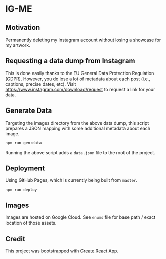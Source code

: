 # IG-ME

## Motivation

Permanently deleting my Instagram account without losing a showcase for my artwork.

## Requesting a data dump from Instagram

This is done easily thanks to the EU General Data Protection Regulation (GDPR). However, you do lose a lot of metadata about each post (i.e., captions, precise dates, etc). Visit https://www.instagram.com/download/request to request a link for your data.

## Generate Data

Targeting the images directory from the above data dump, this script prepares a JSON mapping with some additional metadata about each image.

```
npm run gen:data
```

Running the above script adds a `data.json` file to the root of the project.

## Deployment

Using GitHub Pages, which is currently being built from `master`.

```
npm run deploy
```

## Images

Images are hosted on Google Cloud. See `enums` file for base path / exact location of those assets.

## Credit

This project was bootstrapped with [Create React App](https://github.com/facebook/create-react-app).
